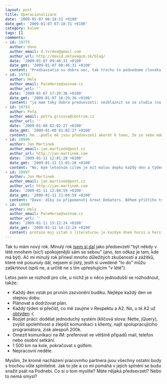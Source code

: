 ```yaml
---
layout: post
title: Operacionalizace
date: '2009-01-07 08:18:31 +0100'
date_gmt: '2009-01-07 07:18:31 +0100'
category: kolem
tags: []
comments:
- id: 10775
  author: davo
  author_email: d.tvrdon@gmail.com
  author_url: http://david.oktavagcm.sk/blog/
  date: '2009-01-07 09:46:31 +0100'
  date_gmt: '2009-01-07 08:46:31 +0100'
  content: "Predsavzatia su dobra vec, tak trochu to podvedome cloveka nuti nieco robit dodrziavat, nie v zmysle obmedzenia slobody, pretoze si to clovek sam urcuje aby mohol stihat viac veci, pripadne veci, ktore ho zaujimaju. Ako bolo v jednom skvelom filme ( http://www.imdb.com/title/tt0427309/ ): \"We do what we have to do in order to do what we want to do.\" Ja som si predsavzal, ze sa nevzdam, ako je dalsom peknom filme \r\n( http://www.imdb.com/title/tt0372784/ ) uvedene: \"Padame aby sme sa naucili vstavat.\""
- id: 10792
  author: Hela
  author_email: PaleHorse@seznam.cz
  author_url: ''
  date: '2009-01-07 17:29:36 +0100'
  date_gmt: '2009-01-07 16:29:36 +0100'
  content: "ja mam taky dobra predsevzeti: nezblaznit se ze studia (na to jsem opravdu zvedava) a nepovrazdit na katedre literaty ...\r\na jinak ti drzim palce, at se dari predsevzeti dodrzovat (aspon trochu ;)"
- id: 10793
  author: Peťa
  author_email: petra.grisova@centrum.cz
  author_url: ''
  date: '2009-01-08 02:02:27 +0100'
  date_gmt: '2009-01-08 01:02:27 +0100'
  content: hm...podle mě jsou předsevzetí akorát k tomu, že ze sebe máme na konci roku depku......:(
- id: 10996
  author: Jan Martinek
  author_email: jan.martinek@post.cz
  author_url: http://jan-martinek.com
  date: '2009-01-11 12:01:28 +0100'
  date_gmt: '2009-01-11 11:01:28 +0100'
  content: "No, mým letošním cílem je mít malou depku každý den a týden, kdy se mi to nepovede, abych předešel závěrečné velké depce :)\r\n\r\n(Zatím to vcelku jde :))"
- id: 10997
  author: Jan Martinek
  author_email: jan.martinek@post.cz
  author_url: http://jan-martinek.com
  date: '2009-01-11 12:04:59 +0100'
  date_gmt: '2009-01-11 11:04:59 +0100'
  content: "Davo: díky za připomenutí Great Debaters. Během příštího týdne je snad uvidím :)\r\n\r\nA držím palce! (Aj tobě, Helo - ty literáty chceš vraždit proč?)"
- id: 10998
  author: Hela
  author_email: PaleHorse@seznam.cz
  author_url: ''
  date: '2009-01-11 15:12:24 +0100'
  date_gmt: '2009-01-11 14:12:24 +0100'
  content: protoze muj vztah s literaturou je kazdym dnem horsi a horsi (coz me ze zacatku i mrzelo) ... a to mne cekaji souborky a statnice - ktere jsou z velke casti z literatury, o ktere posledni dobou nejsem schopna rict kloudne slovo... a abych se potom mohla venovat lingvistice tak musim udelat statnice z literatury a cely je to na h... toz asi proto :(
---
```

<p>Tak tu mám nový rok. Minulý rok <a href="http://podnebi.jan-martinek.com/?m=200712">jsem si dal</a> jako předsevzetí "být někdy v létě mnohem (sic!) spokojenější sám se sebou" (ano, ten odkaz je tam, kde má být). Ač mi minulý rok přinesl mnoho důležitých zkušeností a zážitků, které mě posunuly dál, nejsem si jistý, jestli si uvedené "to do" můžu zaškrtnout (spíš ne, a určitě ne s tím upřesňujícím "v létě").</p>
<p>Letos jsem se rozhodl pro cíle, u nichž je o něco jednodušší se rozhodnout, takže:</p>
<ul>
<li>Každý den vstát po prvním zazvonění budíku. Nejlépe každý den ve stejnou dobu.</li>
<li>Plánovat a dodržovat plán.</li>
<li>Každý týden si přečíst, co mě zaujme v Respektu a A2. No, u té A2 už <a href="http://www.advojka.cz:80/archiv/2008/50/editorial">obtýden</a> :(</li>
<li>Rozjet práci: dodělat jednoduchý systém (klíčová slova: Nette, jQuery), zvýšit spolehlivost a zlepšit komunikaci s klienty, najít spolupracujícího programátora, zisk alespoň 200k.</li>
<li>Omezit komunikaci na IM: preferovat ve většině případů mail, telefon nebo osobní setkání.</li>
<li>1 500 km na kole, pokračovat s golfem.</li>
<li>Nepracovní neděle.</li>
</ul>
<p>Myslím, že kromě nacházení pracovního partnera jsou všechny ostatní body s trochou vůle splnitelné. Jak to jde a co mi pomáhá v jejich splnění se budu snažit psát na Podnebí. Co si o tom myslíte? Máte nějaká předsevzetí? Nebo to nemá smysl?</p>

